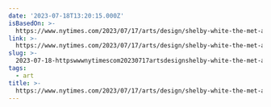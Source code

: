 ```yaml
---
date: '2023-07-18T13:20:15.000Z'
isBasedOn: >-
  https://www.nytimes.com/2023/07/17/arts/design/shelby-white-the-met-antiquities-investigation.html
link: >-
  https://www.nytimes.com/2023/07/17/arts/design/shelby-white-the-met-antiquities-investigation.html
slug: >-
  2023-07-18-httpswwwnytimescom20230717artsdesignshelby-white-the-met-antiquities-investigationhtml
tags:
  - art
title: >-
  https://www.nytimes.com/2023/07/17/arts/design/shelby-white-the-met-antiquities-investigation.html
---
```


